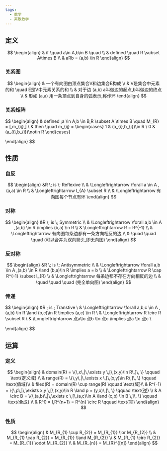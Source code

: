 ```yaml
---
tags:
  - 数学
  - 离散数学
---
```



## 定义

$$
\begin{align}
& if \quad a\in A,b\in B \quad  \\
& defined  \quad R \subset A\times B \\
& aRb = (a,b) \in R
\end{align}
$$

### 关系图

$$
\begin{align}
& 一个有向图由顶点集合V和边集合E构成 \\
& V是集合中元素的和 \quad E是V中元素关系的和 \\
& 对于边 (a,b) a叫做边的起点,b叫做边的终点 \\
& 形如 (a,a) 用一条顶点到自身的弧表示,称作环
\end{align}
$$

### 关系矩阵

$$
\begin{align}
& defined \;a \in A,b \in B,R \subset A \times B \quad M_{R} = [\,m_{ij}\,]   \\
&
then \quad m_{ij} = \begin{cases}
1  & (a_{i},b_{i})\in R \\
0 & (a_{i},b_{i})\notin R
\end{cases}

\end{align}
$$

## 性质

### 自反

$$
\begin{align}
&R \; is \; Reflexive \\
& \Longleftrightarrow \forall a \in A ,(a,a) \in R \\
& \Longleftrightarrow I_{A} \subset R \\
& \Longleftrightarrow 有向图每个节点有环
\end{align}
$$

### 对称

$$
\begin{align}
&R \; is \; Symmetric \\
& \Longleftrightarrow  \forall a,b \in A ,(a,b) \in R \implies (b,a) \in R  \\
& \Longleftrightarrow R = R^{-1} \\
& \Longleftrightarrow 有向图每条边都有一条方向相反的边 \\
& \quad  \quad \quad (可以合并为双向箭头,即无向图)
\end{align}
$$

### 反对称

$$
\begin{align}
&R \; is \; Antisymmetric \\
& \Longleftrightarrow \forall a,b \in A ,(a,b) \in R  \land (b,a)\in R \implies a = b  \\
& \Longleftrightarrow R \cap R^{-1} \subset I_{R} \\
& \Longleftrightarrow 每条边都不存在方向相反的边 \\
& \quad  \quad \quad (完全单向图)
\end{align}
$$

### 传递

$$
\begin{align}
&R \; is \; Transtive \\
& \Longleftrightarrow \forall a,b,c \in A ,(a,b) \in R \land (b,c)\in R \implies (a,c) \in R \\
& \Longleftrightarrow R \circ R \subset R \\
& \Longleftrightarrow 点a\to 点b \to 点c \implies 点a \to 点c \\

\end{align}
$$

## 运算

### 定义

$$
\begin{align}
& domain(R) = \{\,x\,|\,\exists y \,[\,(x,y)\in R\,]\, \} \qquad \text{定义域} \\
& range(R) = \{\,y\,|\,\exists x \,[\,(x,y)\in R\,]\, \} \qquad \text{值域}\\
& filed(R) = domain(R) \cup range(R) \qquad \text{域}\\
& R^{-1} = \{\,p\,|\,\exists x,y \,[\,(x,y)\in R \land p = (y,x)\,]\, \} \qquad \text{逆} \\
& A \circ B = \{\,(a,b)\,|\,\exists c \,[\,(a,c)\in A \land (c,b) \in B \,]\, \} \qquad \text{合成} \\
& R^0 = I,R^{n+1} = R^{n} \circ R \qquad \text{幂}
\end{align}
$$

### 性质

$$
\begin{align}
& M_{R_{1} \cup R_{2}} = M_{R_{1}} \lor M_{R_{2}} \\
& M_{R_{1} \cap R_{2}} = M_{R_{1}} \land M_{R_{2}} \\
& M_{R_{1} \circ R_{2}} = M_{R_{1}} \odot M_{R_{2}} \\
& M_{R_{n}} = M_{R}^{[n]}
\end{align}
$$
